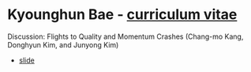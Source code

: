 # Kyounghun Bae - [curriculum vitae](https://docs.google.com/document/d/19u1QBQvUehMQGxHp0P3L7aFquuuIFjUjkgAKavTAts0/edit?usp=sharing)

Discussion: Flights to Quality and Momentum Crashes (Chang-mo Kang, Donghyun Kim, and Junyong Kim)
* [slide](https://docs.google.com/presentation/d/1oHG3NiK1kzKE4ZDpHKYmsFZdmRNeNJcpqd-BVNd5L2U/edit?usp=sharing) 
